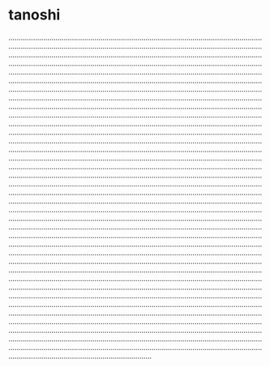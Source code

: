 # tanoshi
..................................................................................................................................................................................................................................................................................................................................................................................................................................................................................................................................................................................................................................................................................................................................................................................................................................................................................................................................................................................................................................................................................................................................................................................................................................................................................................................................................................................................................................................................................................................................................................................................................................................................................................................................................................................................................................................................................................................................................................................................................................................................................................................................................................................................................................................................................................................................................................................................................................................................................................................................................................................................................................................................................................................................................................................................................................................................................................................................................................................................................................................................................................................................................................................................................................................................................................................................................................................................................................................................................................................................................................................................................................................................................................................................................................................................................................................................................................................................................................................................................................................................................................................................................................................................................................................................................................................................................................................................................................................................................................................................................................................................................................................................................................................................................................................................................................................